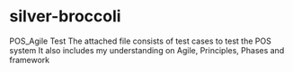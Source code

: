 # silver-broccoli
POS_Agile Test
The attached file consists of test cases to test the POS system
It also includes my understanding on Agile, Principles, Phases and framework
